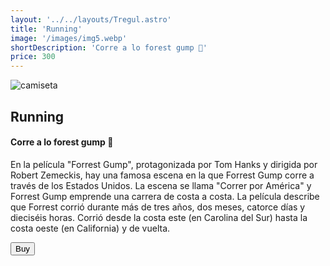 ```yaml
---
layout: '../../layouts/Tregul.astro'
title: 'Running'
image: '/images/img5.webp'
shortDescription: 'Corre a lo forest gump 🏃'
price: 300
---
```


<section class='flex gap-7 justify-center items-center flex-wrap text-white px-8% py-20'>
   <img class='rounded-xl' src="/images/img5.webp" alt="camiseta" />
   <div class='flex flex-col gap-4'>
   <h2 class='text-transparent bg-clip-text bg-gradient-to-br from-indigo-600 from-10% via-primary via-30% to-green-600 font-semibold'>Running</h2>
   <h4>Corre a lo forest gump 🏃</h4>
   <p class='max-w-md'>En la película "Forrest Gump", protagonizada por Tom Hanks y dirigida por Robert Zemeckis, hay una famosa escena en la que Forrest Gump corre a través de los Estados Unidos. La escena se llama "Correr por América" y Forrest Gump emprende una carrera de costa a costa. La película describe que Forrest corrió durante más de tres años, dos meses, catorce días y dieciséis horas. Corrió desde la costa este (en Carolina del Sur) hasta la costa oeste (en California) y de vuelta.</p>
   <button class='w-20 h-7 border-gray-50 border-2 rounded-md flex justify-center items-center hover:bg-blue-900 transition'>Buy</button>
   </div>
</section>
